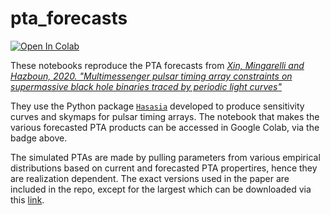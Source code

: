 # pta_forecasts
<!--[![Binder](https://mybinder.org/badge_logo.svg)](https://mybinder.org/v2/gh/jeffreyhazboun/pta_forecasts/master)-->
[![Open In Colab](https://colab.research.google.com/assets/colab-badge.svg)](https://colab.research.google.com/drive/1TvgfOk61pMaq0RHSKUEczftLJyf6TFuc?usp=sharing)

These notebooks reproduce the PTA forecasts from 
[_Xin, Mingarelli and Hazboun, 2020. "Multimessenger pulsar timing array constraints on supermassive black hole binaries traced by periodic light curves"_](https://arxiv.org/abs/2009.11865)

They use the Python package [`Hasasia`](https://hasasia.readthedocs.io/en/latest/) developed to produce sensitivity curves and skymaps for pulsar timing arrays. The notebook that makes the various forecasted PTA products can be accessed in Google Colab, via the badge above. 

The simulated PTAs are made by pulling parameters from various empirical distributions based on current and forecasted PTA propertires, hence they are realization dependent. The exact versions used in the paper are included in the repo, except for the largest which can be downloaded via this [link](https://drive.google.com/file/d/1QBKYSyhh1dRWp9qm-K5Mk2JBX3PIP92z/view?usp=sharing).
